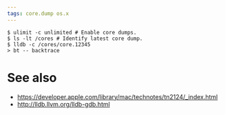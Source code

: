 ```yaml
---
tags: core.dump os.x
---
```


```
$ ulimit -c unlimited # Enable core dumps.
$ ls -lt /cores # Identify latest core dump.
$ lldb -c /cores/core.12345
> bt -- backtrace
```

# See also

* https://developer.apple.com/library/mac/technotes/tn2124/_index.html
* http://lldb.llvm.org/lldb-gdb.html
